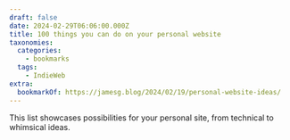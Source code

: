 ```yaml
---
draft: false
date: 2024-02-29T06:06:00.000Z
title: 100 things you can do on your personal website
taxonomies:
  categories:
    - bookmarks
  tags:
    - IndieWeb
extra:
  bookmarkOf: https://jamesg.blog/2024/02/19/personal-website-ideas/
---
```

This list showcases possibilities for your personal site, from technical to whimsical ideas.
